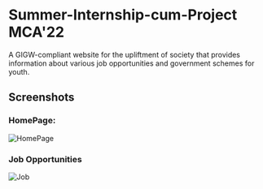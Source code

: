 # Summer-Internship-cum-Project MCA'22

A GIGW-compliant website for the upliftment of society that provides information about various job opportunities and government schemes for youth.

## Screenshots
### HomePage:
![HomePage](https://user-images.githubusercontent.com/42106958/176698228-d8f9885d-36be-4eef-86cf-ac83d7df0263.png)

### Job Opportunities 
![Job](https://user-images.githubusercontent.com/42106958/176699398-6c876410-3095-40e9-9eae-39fc9f115862.png)







